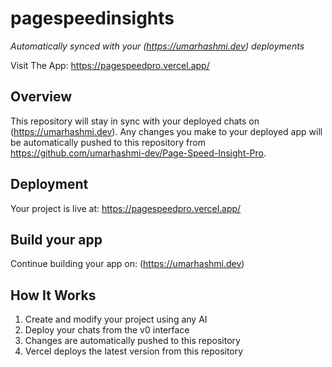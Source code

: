 # pagespeedinsights

*Automatically synced with your (https://umarhashmi.dev) deployments*

Visit The App: https://pagespeedpro.vercel.app/

## Overview

This repository will stay in sync with your deployed chats on (https://umarhashmi.dev).
Any changes you make to your deployed app will be automatically pushed to this repository from https://github.com/umarhashmi-dev/Page-Speed-Insight-Pro.

## Deployment

Your project is live at:
https://pagespeedpro.vercel.app/

## Build your app

Continue building your app on:
(https://umarhashmi.dev)

## How It Works

1. Create and modify your project using any AI
2. Deploy your chats from the v0 interface
3. Changes are automatically pushed to this repository
4. Vercel deploys the latest version from this repository
